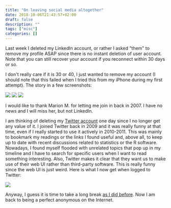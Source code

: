 ```yaml
---
title: "On leaving social media altogether"
date: 2018-10-06T21:43:57+02:00
draft: false
description: ""
tags: ["misc"]
categories: []
---
```

Last week I deleted my LinkedIn account, or rather I asked "them" to remove my profile ASAP since there is no instant deletion of user account. Note that you can still recover your account if you reconnect within 30 days or so.

<!--more-->

I don't really care if it is 30 or 40, I just wanted to remove my account (I should note that this failed when I tried this from my iPhone during my first attempt).
The story in a few screenshots:

![](/img/2018-10-01-21-03-44.png)
![](/img/2018-10-01-21-04-12.png)
![](/img/2018-10-01-21-05-25.png)

I would like to thank Marion M. for letting me join in back in 2007. I have no news and I will miss her, but not LinkedIn.

I am thinking of deleting my [Twitter account](https://twitter.com/chlalanne) one day since I no longer get any value of it. I joined Twitter back in 2009 and it was really funny at that time, even if I really started to use it actively in 2010-2011. This was mainly to bookmark my readings or the links I found useful and, above all, to keep up to date with recent discussions related to statistics or the R software. Nowadays, I found myself flooded with unrelated topics that pop up in my timeline and I have to search for specific users when I want to read something interesting. Also, Twitter makes it clear that they want us to make use of their web UI rather than third-party software. This is really funny since the web UI is just weird. Here is what I now get when logged to Twitter:

![](/img/2018-10-06-21-56-59.png)

Anyway, I guess it is time to take a long break [as I did before](/post/goodbye-google/). Now I am back to being a perfect anonymous on the Internet.

